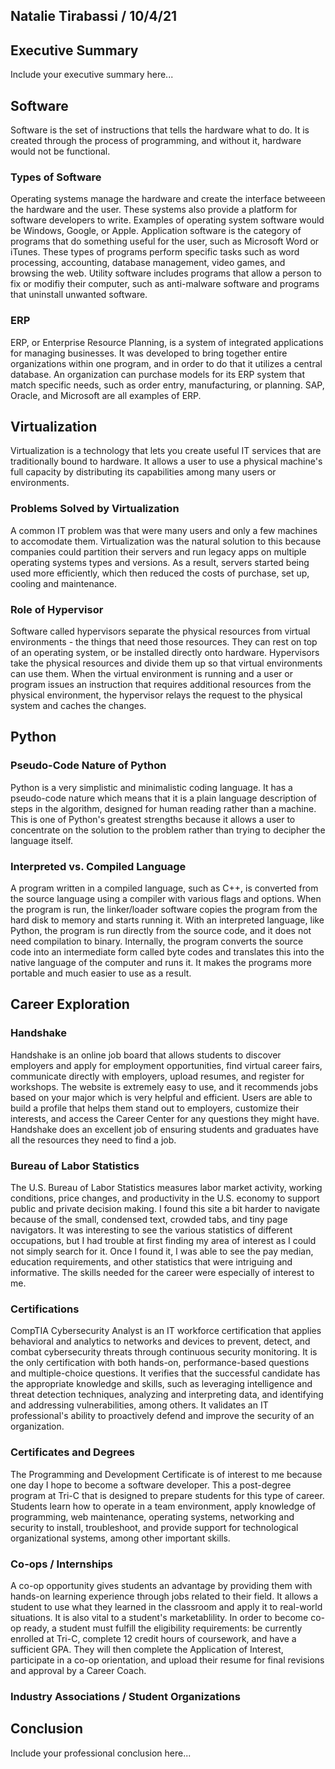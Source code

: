 ## Natalie Tirabassi / 10/4/21

## Executive Summary 
Include your executive summary here...

## Software
Software is the set of instructions that tells the hardware what to do. It is created through the process of programming, and without it, hardware would not be functional.
### Types of Software
Operating systems manage the hardware and create the interface betweeen the hardware and the user. These systems also provide a platform for software developers to write. Examples of operating system software would be Windows, Google, or Apple. Application software is the category of programs that do something useful for the user, such as Microsoft Word or iTunes. These types of programs perform specific tasks such as word processing, accounting, database management, video games, and browsing the web. Utility software includes programs that allow a person to fix or modifiy their computer, such as anti-malware software and programs that uninstall unwanted software.
### ERP
ERP, or Enterprise Resource Planning, is a system of integrated applications for managing businesses. It was developed to bring together entire organizations within one program, and in order to do that it utilizes a central database. An organization can purchase models for its ERP system that match specific needs, such as order entry, manufacturing, or planning. SAP, Oracle, and Microsoft are all examples of ERP. 

## Virtualization
Virtualization is a technology that lets you create useful IT services that are traditionally bound to hardware. It allows a user to use a physical machine's full capacity by distributing its capabilities among many users or environments.
### Problems Solved by Virtualization
A common IT problem was that were many users and only a few machines to accomodate them. Virtualization was the natural solution to this because companies could partition their servers and run legacy apps on multiple operating systems types and versions. As a result, servers started being used more efficiently, which then reduced the costs of purchase, set up, cooling and maintenance.
### Role of Hypervisor
Software called hypervisors separate the physical resources from virtual environments - the things that need those resources. They can rest on top of an operating system, or be installed directly onto hardware. Hypervisors take the physical resources and divide them up so that virtual environments can use them. When the virtual environment is running and a user or program issues an instruction that requires additional resources from the physical environment, the hypervisor relays the request to the physical system and caches the changes.
## Python
### Pseudo-Code Nature of Python
Python is a very simplistic and minimalistic coding language. It has a pseudo-code nature which means that it is a plain language description of steps in the algorithm, designed for human reading rather than a machine. This is one of Python's greatest strengths because it allows a user to concentrate on the solution to the problem rather than trying to decipher the language itself.
### Interpreted vs. Compiled Language
A program written in a compiled language, such as C++, is converted from the source language using a compiler with various flags and options. When the program is run, the linker/loader software copies the program from the hard disk to memory and starts running it. 
With an interpreted language, like Python, the program is run directly from the source code, and it does not need compilation to binary. Internally, the program converts the source code into an intermediate form called byte codes and translates this into the native language of the computer and runs it. It makes the programs more portable and much easier to use as a result.

## Career Exploration
### Handshake
Handshake is an online job board that allows students to discover employers and apply for employment opportunities, find virtual career fairs, communicate directly with employers, upload resumes, and register for workshops. The website is extremely easy to use, and it recommends jobs based on your major which is very helpful and efficient. Users are able to build a profile that helps them stand out to employers, customize their interests, and access the Career Center for any questions they might have. Handshake does an excellent job of ensuring students and graduates have all the resources they need to find a job.
### Bureau of Labor Statistics
The U.S. Bureau of Labor Statistics measures labor market activity, working conditions, price changes, and productivity in the U.S. economy to support public and private decision making. I found this site a bit harder to navigate because of the small, condensed text, crowded tabs, and tiny page navigators. It was interesting to see the various statistics of different occupations, but I had trouble at first finding my area of interest as I could not simply search for it. Once I found it, I was able to see the pay median, education requirements, and other statistics that were intriguing and informative. The skills needed for the career were especially of interest to me.
### Certifications
CompTIA Cybersecurity Analyst is an IT workforce certification that applies behavioral and analytics to networks and devices to prevent, detect, and combat cybersecurity threats through continuous security monitoring. It is the only certification with both hands-on, performance-based questions and multiple-choice questions. It verifies that the successful candidate has the appropriate knowledge and skills, such as leveraging intelligence and threat detection techniques, analyzing and interpreting data, and identifying and addressing vulnerabilities, among others. It validates an IT professional's ability to proactively defend and improve the security of an organization.
### Certificates and Degrees
The Programming and Development Certificate is of interest to me because one day I hope to become a software developer. This a post-degree program at Tri-C that is designed to prepare students for this type of career. Students learn how to operate in a team environment, apply knowledge of programming, web maintenance, operating systems, networking and security to install, troubleshoot, and provide support for technological organizational systems, among other important skills.
### Co-ops / Internships
A co-op opportunity gives students an advantage by providing them with hands-on learning experience through jobs related to their field. It allows a student to use what they learned in the classroom and apply it to real-world situations. It is also vital to a student's marketablility. In order to become co-op ready, a student must fulfill the eligibility requirements: be currently enrolled at Tri-C, complete 12 credit hours of coursework, and have a sufficient GPA. They will then complete the Application of Interest, participate in a co-op orientation, and upload their resume for final revisions and approval by a Career Coach.
### Industry Associations / Student Organizations

## Conclusion

Include your professional conclusion here...
